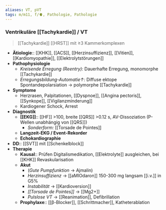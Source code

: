 ```yaml
---
aliases: VT, pVT
tags: m/m11, f/🫀, Pathologie, Pathologie
---
```

### Ventrikuläre [[Tachykardie]] / VT
> [[Tachykardie]] [[HRST]] mit ≥3 Kammerkomplexen
- **Ätiologie**:: [[KHK]], [[ACS]], [[Herzinsuffizienz]], [[Vitien]], [[Kardiomyopathie]], [[Elektrolytstörungen]]
- **Pathophysiologie**
	- *Kreisende Erregung (Reentry):* Dauerhafte Erregung, monomorphe [[Tachykardie]]
	- *Erregungsbildung-Automatie↑:* Diffuse ektope Spontandepolarsiation → polymorphe [[Tachykardie]]
- **Symptome**
	- Herzrasen, Palpitationen, [[Dyspnoe]], [[Angina pectoris]], [[Synkope]], [[Vigilanzminderung]]
	- Kardiogener Schock, Arrest
- **Diagnostik**
	- **[[EKG]]**:: [[HF]] >100, breite [[QRS]] >0.12 s, AV-Dissoziation (P-Wellen unabhängig von [[QRS]])
		- *Sonderform:* [[Torsade de Pointes]]
	- **Langzeit-EKG / Event-Rekorder**
	- **Echokardiographie**
- **DD**:: [[SVT]] mit [[Schenkelblock]]
- **Therapie**
	- **Kausal**:: Prüfen Digitalismedikation, [[Elektrolyte]] ausgleichen, bei [[KHK]] Revaskularisation
	- **Akut**
		- (*Gute Pumpfunktion* → Ajmalin)
		- *Herzinsuffizienz* → [[aMIOdaron]] 150-300 mg langsam [[i.v.]] in G5%
		- *Instabilität* → [[Kardioversion]]
		- *[[Torsade de Pointes]]* → [[Mg2+]]
		- *Pulslose VT* → [[Reanimation]], Defibrillation
	- **Prophylaxe**:: [[β-Blocker]], [[Schrittmacher]], Katheterablation